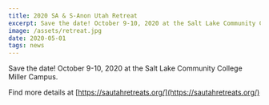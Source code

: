 ```yaml
---
title: 2020 SA & S-Anon Utah Retreat
excerpt: Save the date! October 9-10, 2020 at the Salt Lake Community College Miller Campus
image: /assets/retreat.jpg
date: 2020-05-01
tags: news
---
```


Save the date! October 9-10, 2020 at the Salt Lake Community College Miller Campus.

Find more details at [https://sautahretreats.org/](https://sautahretreats.org/)
